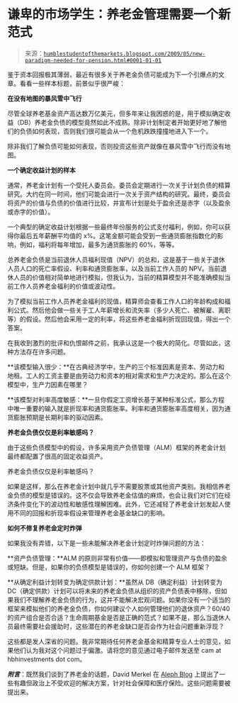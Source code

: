 <!--yml

category: 未分类

date: 2024-05-18 00:53:18

-->

# 谦卑的市场学生：养老金管理需要一个新范式

> 来源：[`humblestudentofthemarkets.blogspot.com/2009/05/new-paradigm-needed-for-pension.html#0001-01-01`](https://humblestudentofthemarkets.blogspot.com/2009/05/new-paradigm-needed-for-pension.html#0001-01-01)

鉴于资本回报极其薄弱，最近有很多关于养老金负债可能成为下一个引爆点的文章。看看一些样本标题，前景似乎很严峻：

**在没有地图的暴风雪中飞行**

尽管全球养老基金资产高达数万亿美元，但多年来让我困惑的是，用于模拟确定收益（DB）养老金负债的模型竟然如此不成熟。除非计划制定者开始更好地了解他们的负债如何表现，否则我们很可能会从一个危机跌跌撞撞地进入下一个。

除非我们了解负债可能如何表现，否则投资这些资产就像在暴风雪中飞行而没有地图。

**一个确定收益计划的样本**

通常，养老金计划有一个受托人委员会。委员会定期进行一次关于计划负债的精算研究。大约在同一时间，他们可能会进行一次关于资产结构的研究。最终，委员会将资产的价值与负债的价值进行比较，并宣布计划是处于盈余还是赤字（以及盈余或赤字的价值）。

一个典型的确定收益计划根据一些最终年份服务的公式支付福利，例如，你可以获得你最后五年薪酬平均值的 x%。这笔金额可能会受到一些通货膨胀指数化的影响，例如，福利将每年增加，最多为通货膨胀的 60%，等等。

总养老金负债是当前退休人员福利现值（NPV）的总和，这是基于一些关于退休人员人口的死亡率假设、利率和通货膨胀率，以及当前工作人员的 NPV。当前退休人员的价值相对简单地进行模拟，但我认为，当前的精算模型并不能准确模拟当前工作人员养老金福利的价值或波动性。

为了模拟当前工作人员养老金福利的现值，精算师会查看工作人口的年龄构成和福利公式。然后他会做一些关于工人年薪增长和流失率（多少人死亡、被解雇、离职等）的假设。然后他会采用一定的利率，将这些养老金福利折现回现值，得出一个答案。

在我收到激烈的批评和仇恨邮件之前，我承认这是一个极大的简化。尽管如此，这种方法存在许多问题。

**该模型输入很少：**在古典经济学中，生产的三个标准因素是资本、劳动力和地租。工人的工资主要是由劳动力和资本的相对需求和生产力决定的。那么在这个模型中，生产力因素在哪里？

**该模型对利率高度敏感：**一旦你假定工资增长基于某种标准公式，那么方程中唯一重要的输入就是折现率和通货膨胀率。利率和通货膨胀率高度相关，因为通货膨胀预期是长期利率的驱动因素。

**养老金负债仅仅是利率敏感吗？**

由于这些负债模型中的假设，许多采用资产负债管理（ALM）框架的养老金计划最终都配置了很高的固定收益资产。

养老金负债仅仅是利率敏感吗？

如果是这样，那么在养老金计划中就几乎不需要股票或其他资产类别。我相信养老金负债的模型是错误的。这不仅会导致养老金估值的麻烦，也会让我们对它们在经济条件变化下的波动性和敏感性理解困难。此外，它还减轻了养老金计划发起人使用不同的回报和折现率假设来管理养老金基金缺口的影响。

**如何不修复养老金定时炸弹**

如果我没有弄错，以下是一些未能解决养老金计划定时炸弹问题的方法：

**资产负债管理：**ALM 的原则非常有价值——即模拟和管理资产与负债的盈余或短缺。但是，如果你的负债模型是错误的，你如何创建一个 ALM 框架？

**从确定利益计划转变为确定供款计划：**虽然从 DB（确定利益）计划转变为 DC（确定供款）计划可以将未来的养老金负债从组织的资产负债表中移除，但如果我们不理解养老金负债的行为，这并不能解决宏观问题。如果你没有一个适当的框架来模拟他们的养老金负债，你如何建议个人如何管理他们的退休资产？60/40 的资产组合是否合适？生命周期基金是否是正确的范式？如果不是，那么当退休人员最终需要社会援助时，这些潜在的养老金缺口是否会作为社会问题重新浮现？

这些都是发人深省的问题。我非常期待任何养老金基金和精算专业人士的意见，如果他们认为我对这个问题过于偏激。请将您的意见通过电子邮件发送至 cam at hbhinvestments dot com。

***附言***：既然我们谈到了养老金的话题，David Merkel 在 [Aleph Blog](http://alephblog.com/2009/05/14/so-whats-a-year-worth/) 上提出了一些有趣但政治上不受欢迎的解决方案，针对社会保障和医疗保险。这些问题需要被提出来。
